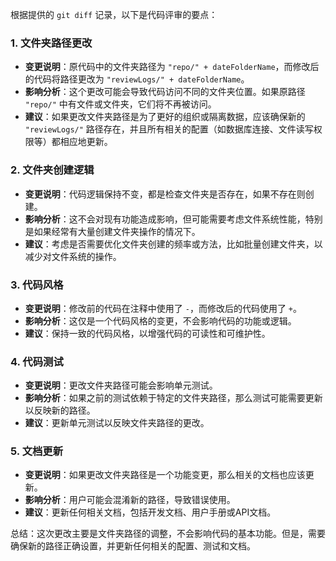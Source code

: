 根据提供的 `git diff` 记录，以下是代码评审的要点：

### 1. 文件夹路径更改
- **变更说明**：原代码中的文件夹路径为 `"repo/" + dateFolderName`，而修改后的代码将路径更改为 `"reviewLogs/" + dateFolderName`。
- **影响分析**：这个更改可能会导致代码访问不同的文件夹位置。如果原路径 `"repo/"` 中有文件或文件夹，它们将不再被访问。
- **建议**：如果更改文件夹路径是为了更好的组织或隔离数据，应该确保新的 `"reviewLogs/"` 路径存在，并且所有相关的配置（如数据库连接、文件读写权限等）都相应地更新。

### 2. 文件夹创建逻辑
- **变更说明**：代码逻辑保持不变，都是检查文件夹是否存在，如果不存在则创建。
- **影响分析**：这不会对现有功能造成影响，但可能需要考虑文件系统性能，特别是如果经常有大量创建文件夹操作的情况下。
- **建议**：考虑是否需要优化文件夹创建的频率或方法，比如批量创建文件夹，以减少对文件系统的操作。

### 3. 代码风格
- **变更说明**：修改前的代码在注释中使用了 `-`，而修改后的代码使用了 `+`。
- **影响分析**：这仅是一个代码风格的变更，不会影响代码的功能或逻辑。
- **建议**：保持一致的代码风格，以增强代码的可读性和可维护性。

### 4. 代码测试
- **变更说明**：更改文件夹路径可能会影响单元测试。
- **影响分析**：如果之前的测试依赖于特定的文件夹路径，那么测试可能需要更新以反映新的路径。
- **建议**：更新单元测试以反映文件夹路径的更改。

### 5. 文档更新
- **变更说明**：如果更改文件夹路径是一个功能变更，那么相关的文档也应该更新。
- **影响分析**：用户可能会混淆新的路径，导致错误使用。
- **建议**：更新任何相关文档，包括开发文档、用户手册或API文档。

总结：这次更改主要是文件夹路径的调整，不会影响代码的基本功能。但是，需要确保新的路径正确设置，并更新任何相关的配置、测试和文档。